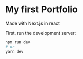 <div>
<h1>My first Portfolio</h1>
<p> Made with Next.js in react</p>
</div>




First, run the development server:

```bash
npm run dev
# or
yarn dev
```

